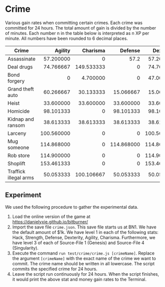 # Crime

Various gain rates when committing certain crimes. Each crime was committed for
24 hours. The total amount of gain is divided by the number of minutes. Each
number n in the table below is interpreted as n XP per minute. All numbers have
been rounded to 6 decimal places.

| Crime                 |    Agility |   Charisma |    Defense |  Dexterity |      Hack |      Karma |      Money |  Strength |
| --------------------- | ---------: | ---------: | ---------: | ---------: | --------: | ---------: | ---------: | --------: |
| Assassinate           |  57.200000 |          0 |       57.2 |  57.200000 |         0 |  -0.744792 |  501333.33 |      57.2 |
| Deal drugs            |  74.766667 | 149.533333 |          0 |  74.766667 |         0 |  -2.920573 |  889066.67 |         0 |
| Bond forgery          |          0 |   4.700000 |          0 |  47.000000 | 31.333333 |  -0.012240 |  556000.00 |         0 |
| Grand theft auto      |  60.266667 |  30.133333 |  15.066667 |  15.066667 |         0 |  -1.471354 |  291555.56 | 15.066667 |
| Heist                 |  33.600000 |  33.600000 |  33.600000 |  33.600000 | 33.600000 |  -0.437500 |  853333.33 | 33.600000 |
| Homicide              |  98.101333 |          0 |  98.101333 |  98.101333 |         0 | -57.481250 | 1087520.00 | 98.101333 |
| Kidnap and ransom     |  38.613333 |  38.613333 |  38.613333 |  38.613333 |         0 |  -1.131250 |  390400.00 | 38.613333 |
| Larceny               | 100.560000 |          0 |          0 | 100.560000 | 75.420000 |  -0.982031 |  666311.11 |         0 |
| Mug someone           | 114.868000 |          0 | 114.868000 | 114.868000 |         0 |  -3.739193 |  688544.00 | 114.86800 |
| Rob store             | 114.900000 |          0 |          0 | 114.900000 | 76.600000 |  -0.498698 |  510222.22 |         0 |
| Shoplift              | 153.461333 |          0 |          0 | 153.461333 |         0 |  -2.997292 |  575306.67 |         0 |
| Traffick illegal arms |  50.053333 | 100.106667 |  50.053333 |  50.053333 |         0 |  -0.977604 |  617066.67 | 50.053333 |

## Experiment

We used the following procedure to gather the experimental data.

1. Load the online version of the game at
   https://danielyxie.github.io/bitburner/
1. Import the save file `crime.json`. This save file starts us at BN1. We have
   the default amount of $1k. We have level 1 in each of the following stats:
   Hack, Strength, Defense, Dexterity, Agility, Charisma. Furthermore, we have
   level 3 of each of Source-File 1 (Genesis) and Source-File 4 (Singularity).
1. Execute the command `run test/crime/crime.js [crimeName]`. Replace the
   argument `[crimeName]` with the exact name of the crime we want to commit.
   The crime name should be written in all lowercase. The script commits the
   specified crime for 24 hours.
1. Leave the script run continuously for 24 hours. When the script finishes, it
   would print the above stat and money gain rates to the Terminal.
